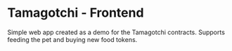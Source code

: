 # Tamagotchi - Frontend

Simple web app created as a demo for the Tamagotchi contracts. Supports feeding the pet and buying new food tokens.
